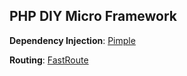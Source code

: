 PHP DIY Micro Framework
--

**Dependency Injection**: [Pimple](https://pimple.symfony.com/)

**Routing**: [FastRoute](https://github.com/nikic/FastRoute)
